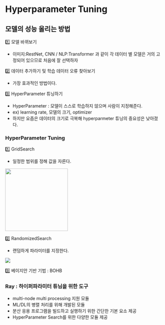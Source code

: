 # Hyperparameter Tuning

## 모델의 성능 올리는 방법

1️⃣ 모델 바뀌보기  
  - 이미지:RestNet, CNN / NLP:Transformer 과 같이 각 데이터 별 모델은 거의 고정되어 있으므로 처음에 잘 선택하자

2️⃣ 데이터 추가하기 및 학습 데이터 오류 찾아보기
  - 가장 효과적인 방법이다.

3️⃣ HyperParameter 튜닝하기
  - HyperParameter : 모델이 스스로 학습하지 않으며 사람이 지정해준다.
  - ex) learning rate, 모델의 크기, optimizer
  - 하지만 요즘은 데이터의 크기로 극복해 hyperparmeter 튜닝의 중요성은 낮아졌다.

### HyperParameter Tuning
1️⃣ GridSearch
  
  - 일정한 범위를 정해 값을 자른다.
  
  <img src="https://user-images.githubusercontent.com/57162812/151369079-1c5c6dad-42c7-4dec-b83e-c42621372283.png" width=200>

2️⃣ RandomizedSearch

  - 랜덤하게 파라미터를 지정한다.
  
  <img src="https://user-images.githubusercontent.com/57162812/151369312-c98a30e8-116f-420e-8295-eb35ecfdc3e2.png">

3️⃣ 베이지안 기반 기법 : BOHB

### Ray : 하이퍼파라미터 튜님을 위한 도구
- multi-node multi processing 지원 모듈
- ML/DL의 병렬 처리를 위해 개발된 모듈
- 분산 응용 프로그램을 빌드하고 실행하기 위한 간단한 기본 요소 제공
- HyperParameter Search를 위한 다양한 모듈 제공

